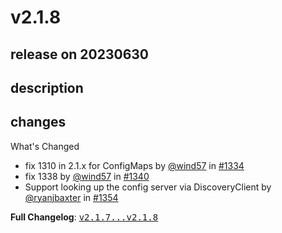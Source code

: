 # v2.1.8

## release on 20230630

## description

## changes

What's Changed

* fix 1310 in 2.1.x for ConfigMaps by <a class="user-mention notranslate" data-hovercard-type="user" data-hovercard-url="/users/wind57/hovercard" data-octo-click="hovercard-link-click" data-octo-dimensions="link_type:self" href="https://github.com/wind57">@wind57</a> in <a class="issue-link js-issue-link" data-error-text="Failed to load title" data-id="1690486406" data-permission-text="Title is private" data-url="https://github.com/spring-cloud/spring-cloud-kubernetes/issues/1334" data-hovercard-type="pull_request" data-hovercard-url="/spring-cloud/spring-cloud-kubernetes/pull/1334/hovercard" href="https://github.com/spring-cloud/spring-cloud-kubernetes/pull/1334">#1334</a>
* fix 1338 by <a class="user-mention notranslate" data-hovercard-type="user" data-hovercard-url="/users/wind57/hovercard" data-octo-click="hovercard-link-click" data-octo-dimensions="link_type:self" href="https://github.com/wind57">@wind57</a> in <a class="issue-link js-issue-link" data-error-text="Failed to load title" data-id="1704599531" data-permission-text="Title is private" data-url="https://github.com/spring-cloud/spring-cloud-kubernetes/issues/1340" data-hovercard-type="pull_request" data-hovercard-url="/spring-cloud/spring-cloud-kubernetes/pull/1340/hovercard" href="https://github.com/spring-cloud/spring-cloud-kubernetes/pull/1340">#1340</a>
* Support looking up the config server via DiscoveryClient by <a class="user-mention notranslate" data-hovercard-type="user" data-hovercard-url="/users/ryanjbaxter/hovercard" data-octo-click="hovercard-link-click" data-octo-dimensions="link_type:self" href="https://github.com/ryanjbaxter">@ryanjbaxter</a> in <a class="issue-link js-issue-link" data-error-text="Failed to load title" data-id="1722153915" data-permission-text="Title is private" data-url="https://github.com/spring-cloud/spring-cloud-kubernetes/issues/1354" data-hovercard-type="pull_request" data-hovercard-url="/spring-cloud/spring-cloud-kubernetes/pull/1354/hovercard" href="https://github.com/spring-cloud/spring-cloud-kubernetes/pull/1354">#1354</a>

<strong>Full Changelog</strong>: <a class="commit-link" href="https://github.com/spring-cloud/spring-cloud-kubernetes/compare/v2.1.7...v2.1.8"><tt>v2.1.7...v2.1.8</tt></a>

